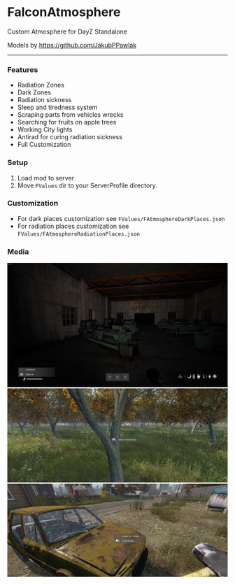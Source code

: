 # FalconAtmosphere
Custom Atmosphere for DayZ Standalone

Models by https://github.com/JakubPPawlak

---

### Features
- Radiation Zones
- Dark Zones
- Radiation sickness
- Sleep and tiredness system
- Scraping parts from vehicles wrecks
- Searching for fruits on apple trees
- Working City lights
- Antirad for curing radiation sickness
- Full Customization

### Setup
1. Load mod to server
2. Move `FValues` dir to your ServerProfile directory.

### Customization
- For dark places customization see `FValues/FAtmosphereDarkPlaces.json`
- For radiation places customization see `FValues/FAtmosphereRadiationPlaces.json`

### Media
![DARK ZONE](/media/at1.png)
![SEARCH FOR FRUITS](/media/at_3.png)
![SALVAGE CAR PARTS](/media/at_4.png)
